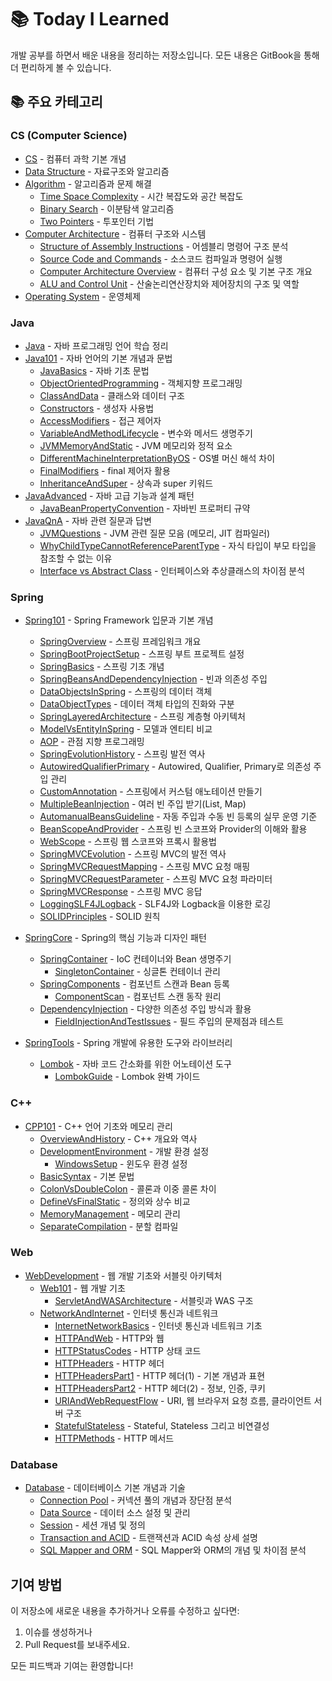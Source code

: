 # 📚 Today I Learned

개발 공부를 하면서 배운 내용을 정리하는 저장소입니다. 모든 내용은 GitBook을 통해 더 편리하게 볼 수 있습니다.

## 📚 주요 카테고리

### CS (Computer Science)
- [CS](./CS/README.md) - 컴퓨터 과학 기본 개념
- [Data Structure](./CS/DataStructure/README.md) - 자료구조와 알고리즘
- [Algorithm](./CS/Algorithm/README.md) - 알고리즘과 문제 해결
  - [Time Space Complexity](./CS/Algorithm/TimeSpaceComplexity.md) - 시간 복잡도와 공간 복잡도
  - [Binary Search](./CS/Algorithm/BinarySearch.md) - 이분탐색 알고리즘
  - [Two Pointers](./CS/Algorithm/TwoPointers.md) - 투포인터 기법
- [Computer Architecture](./CS/Computer_Structure/README.md) - 컴퓨터 구조와 시스템
  - [Structure of Assembly Instructions](./CS/Computer_Structure/StructureOfassembly_instructions.md) - 어셈블리 명령어 구조 분석
  - [Source Code and Commands](./CS/Computer_Structure/SourceCode_and_Command.md) - 소스코드 컴파일과 명령어 실행
  - [Computer Architecture Overview](./CS/Computer_Structure/TheBigPictureOfComputerArchitecture.md) - 컴퓨터 구성 요소 및 기본 구조 개요
  - [ALU and Control Unit](./CS/Computer_Structure/ArithmeticLogicUnit_and_ControlUnit.md) - 산술논리연산장치와 제어장치의 구조 및 역할
- [Operating System](./CS/Operating_System/README.md) - 운영체제

### Java
- [Java](./Java/README.md) - 자바 프로그래밍 언어 학습 정리
- [Java101](./Java/101/README.md) - 자바 언어의 기본 개념과 문법
  - [JavaBasics](./Java/101/java_basics.md) - 자바 기초 문법
  - [ObjectOrientedProgramming](./Java/101/object_oriented_programming.md) - 객체지향 프로그래밍
  - [ClassAndData](./Java/101/class_and_data.md) - 클래스와 데이터 구조
  - [Constructors](./Java/101/constructors.md) - 생성자 사용법
  - [AccessModifiers](./Java/101/access_modifiers.md) - 접근 제어자
  - [VariableAndMethodLifecycle](./Java/101/variable_and_method_lifecycle.md) - 변수와 메서드 생명주기
  - [JVMMemoryAndStatic](./Java/101/jvm_memory_and_static.md) - JVM 메모리와 정적 요소
  - [DifferentMachineInterpretationByOS](./Java/101/why_different_machine_interpretation_by_os.md) - OS별 머신 해석 차이
  - [FinalModifiers](./Java/101/final_modifiers.md) - final 제어자 활용
  - [InheritanceAndSuper](./Java/101/inheritance_and_super.md) - 상속과 super 키워드
- [JavaAdvanced](./Java/Java_Advanced/README.md) - 자바 고급 기능과 설계 패턴
  - [JavaBeanPropertyConvention](./Java/Java_Advanced/JavaBeanPropertyConvention.md) - 자바빈 프로퍼티 규약
- [JavaQnA](./Java/QnA/README.md) - 자바 관련 질문과 답변
  - [JVMQuestions](./Java/QnA/concepts/jvm_questions.md) - JVM 관련 질문 모음 (메모리, JIT 컴파일러)
  - [WhyChildTypeCannotReferenceParentType](./Java/QnA/concepts/why_child_cannot_reference_parent.md) - 자식 타입이 부모 타입을 참조할 수 없는 이유
  - [Interface vs Abstract Class](./Java/QnA/interface_vs_abstract.md) - 인터페이스와 추상클래스의 차이점 분석

### Spring
- [Spring101](./Spring/101/README.md) - Spring Framework 입문과 기본 개념
  - [SpringOverview](./Spring/101/spring_overview.md) - 스프링 프레임워크 개요
  - [SpringBootProjectSetup](./Spring/101/spring_boot_project_setup.md) - 스프링 부트 프로젝트 설정
  - [SpringBasics](./Spring/101/spring_basics.md) - 스프링 기초 개념
  - [SpringBeansAndDependencyInjection](./Spring/101/spring_beans_and_dependency_injection.md) - 빈과 의존성 주입
  - [DataObjectsInSpring](./Spring/101/data_objects_in_spring.md) - 스프링의 데이터 객체
  - [DataObjectTypes](./Spring/101/DataObjectTypes.md) - 데이터 객체 타입의 진화와 구분
  - [SpringLayeredArchitecture](./Spring/101/spring_layered_architecture.md) - 스프링 계층형 아키텍처
  - [ModelVsEntityInSpring](./Spring/101/spring_model_vs_entity.md) - 모델과 엔티티 비교
  - [AOP](./Spring/101/spring_aop.md) - 관점 지향 프로그래밍
  - [SpringEvolutionHistory](./Spring/101/spring_evolution_history.md) - 스프링 발전 역사
  - [AutowiredQualifierPrimary](./Spring/101/AutowiredQualifierPrimary.md) - Autowired, Qualifier, Primary로 의존성 주입 관리
  - [CustomAnnotation](./Spring/101/CustomAnnotation.md) - 스프링에서 커스텀 애노테이션 만들기
  - [MultipleBeanInjection](./Spring/101/MultipleBeanInjection.md) - 여러 빈 주입 받기(List, Map)
  - [AutomanualBeansGuideline](./Spring/101/AutomanualBeansGuideline.md) - 자동 주입과 수동 빈 등록의 실무 운영 기준
  - [BeanScopeAndProvider](./Spring/101/BeanScopeAndProvider.md) - 스프링 빈 스코프와 Provider의 이해와 활용
  - [WebScope](./Spring/101/WebScope.md) - 스프링 웹 스코프와 프록시 활용법
  - [SpringMVCEvolution](./Spring/101/Spring_MVC_Evolution.md) - 스프링 MVC의 발전 역사
  - [SpringMVCRequestMapping](./Spring/101/Spring_MVC_Request_Mapping.md) - 스프링 MVC 요청 매핑
  - [SpringMVCRequestParameter](./Spring/101/Spring_MVC_Request_Parameter.md) - 스프링 MVC 요청 파라미터
  - [SpringMVCResponse](./Spring/101/Spring_MVC_Response.md) - 스프링 MVC 응답
  - [LoggingSLF4JLogback](./Spring/101/Logging_SLF4J_Logback.md) - SLF4J와 Logback을 이용한 로깅
  - [SOLIDPrinciples](./Spring/101/solid_principles.md) - SOLID 원칙

- [SpringCore](./Spring/Core/README.md) - Spring의 핵심 기능과 디자인 패턴
  - [SpringContainer](./Spring/Core/Container/README.md) - IoC 컨테이너와 Bean 생명주기
    - [SingletonContainer](./Spring/Core/Container/Singleton_Container.md) - 싱글톤 컨테이너 관리
  - [SpringComponents](./Spring/Core/Component/README.md) - 컴포넌트 스캔과 Bean 등록
    - [ComponentScan](./Spring/Core/Component/Component_Scan.md) - 컴포넌트 스캔 동작 원리
  - [DependencyInjection](./Spring/Core/Injection/README.md) - 다양한 의존성 주입 방식과 활용
    - [FieldInjectionAndTestIssues](./Spring/Core/Injection/FieldInjectionAndTestIssues.md) - 필드 주입의 문제점과 테스트

- [SpringTools](./Spring/Tools/README.md) - Spring 개발에 유용한 도구와 라이브러리
  - [Lombok](./Spring/Tools/Lombok/README.md) - 자바 코드 간소화를 위한 어노테이션 도구
    - [LombokGuide](./Spring/Tools/Lombok/LombokGuide.md) - Lombok 완벽 가이드

### C++
- [CPP101](./C++/101/README.md) - C++ 언어 기초와 메모리 관리
  - [OverviewAndHistory](./C++/101/cpp_overview_and_history.md) - C++ 개요와 역사
  - [DevelopmentEnvironment](./C++/101/cpp_development_environment.md) - 개발 환경 설정
    - [WindowsSetup](./C++/101/windows_setup.md) - 윈도우 환경 설정
  - [BasicSyntax](./C++/101/cpp_basic_syntax.md) - 기본 문법
  - [ColonVsDoubleColon](./C++/101/cpp_colon_vs_double_colon.md) - 콜론과 이중 콜론 차이
  - [DefineVsFinalStatic](./C++/101/cpp_define_vs_final_static.md) - 정의와 상수 비교
  - [MemoryManagement](./C++/101/cpp_memory_management.md) - 메모리 관리
  - [SeparateCompilation](./C++/101/cpp_separate_compilation.md) - 분할 컴파일

### Web
- [WebDevelopment](./Web/README.md) - 웹 개발 기초와 서블릿 아키텍처
  - [Web101](./Web/basics/README.md) - 웹 개발 기초
    - [ServletAndWASArchitecture](./Web/basics/servlet_was_architecture.md) - 서블릿과 WAS 구조
  - [NetworkAndInternet](./Web/network/README.md) - 인터넷 통신과 네트워크
    - [InternetNetworkBasics](./Web/network/internet_network_basics.md) - 인터넷 통신과 네트워크 기초
    - [HTTPAndWeb](./Web/network/http_and_web.md) - HTTP와 웹
    - [HTTPStatusCodes](./Web/network/http_status_codes.md) - HTTP 상태 코드
    - [HTTPHeaders](./Web/network/http_headers.md) - HTTP 헤더
    - [HTTPHeadersPart1](./Web/network/http_headers_part1.md) - HTTP 헤더(1) - 기본 개념과 표현
    - [HTTPHeadersPart2](./Web/network/http_headers_part2.md) - HTTP 헤더(2) - 정보, 인증, 쿠키
    - [URIAndWebRequestFlow](./Web/network/uri_and_web_request_flow.md) - URI, 웹 브라우저 요청 흐름, 클라이언트 서버 구조
    - [StatefulStateless](./Web/network/stateful_stateless.md) - Stateful, Stateless 그리고 비연결성
    - [HTTPMethods](./Web/network/http_methods.md) - HTTP 메서드

<!-- ### English
- [EnglishStudy](./English/README.md) - 개발자를 위한 영어 공부
  - [BasicEnglish](./English/basics/README.md) - 기초 영어
  - [PracticalEnglish](./English/practical/README.md) - 실용 영어 -->

### Database
- [Database](./DB/README.md) - 데이터베이스 기본 개념과 기술
  - [Connection Pool](./DB/ConnectionPool.md) - 커넥션 풀의 개념과 장단점 분석
  - [Data Source](./DB/DataSource.md) - 데이터 소스 설정 및 관리
  - [Session](./DB/Session.md) - 세션 개념 및 정의
  - [Transaction and ACID](./DB/Transaction_ACID.md) - 트랜잭션과 ACID 속성 상세 설명
  - [SQL Mapper and ORM](./DB/SQLMapper_and_ORM.md) - SQL Mapper와 ORM의 개념 및 차이점 분석

## 기여 방법

이 저장소에 새로운 내용을 추가하거나 오류를 수정하고 싶다면:
1. 이슈를 생성하거나
2. Pull Request를 보내주세요.

모든 피드백과 기여는 환영합니다!